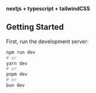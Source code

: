 **nextjs + typescript + tailwindCSS**

## Getting Started

First, run the development server:

```bash
npm run dev
# or
yarn dev
# or
pnpm dev
# or
bun dev
```
